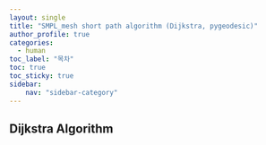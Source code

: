 ```yaml
---
layout: single
title: "SMPL_mesh short path algorithm (Dijkstra, pygeodesic)"
author_profile: true
categories:
  - human
toc_label: "목차"
toc: true
toc_sticky: true
sidebar:
    nav: "sidebar-category"
---
```



## Dijkstra Algorithm